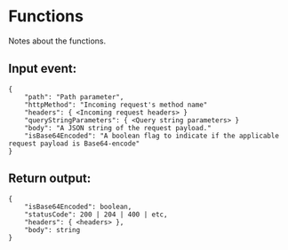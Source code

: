 # Functions

Notes about the functions.

## Input event:

```
{
    "path": "Path parameter",
    "httpMethod": "Incoming request's method name"
    "headers": { <Incoming request headers> }
    "queryStringParameters": { <Query string parameters> }
    "body": "A JSON string of the request payload."
    "isBase64Encoded": "A boolean flag to indicate if the applicable request payload is Base64-encode"
}
```

## Return output:

```
{
    "isBase64Encoded": boolean,
    "statusCode": 200 | 204 | 400 | etc,
    "headers": { <headers> },
    "body": string
}
```
